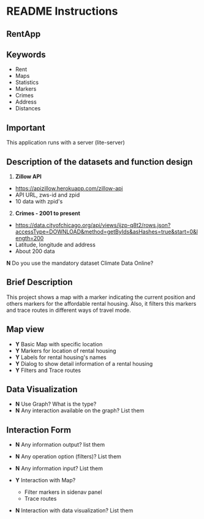 # README Instructions

## RentApp

## Keywords

* Rent
* Maps
* Statistics
* Markers
* Crimes
* Address
* Distances

## Important

This application runs with a server (lite-server)

## Description of the datasets and function design

1. __Zillow API__

* <https://apizillow.herokuapp.com/zillow-api>
* API URL, zws-id and zpid 
* 10 data with zpid's

2. __Crimes - 2001 to present__

* <https://data.cityofchicago.org/api/views/ijzp-q8t2/rows.json?accessType=DOWNLOAD&method=getByIds&asHashes=true&start=0&length=200>
* Latitude, longitude and address 
* About 200 data

__N__ Do you use the mandatory dataset Climate Data Online?

## Brief Description

This project shows a map with a marker indicating the current position and others markers for the affordable rental housing. Also, it filters this markers and trace routes in different ways of travel mode.

## Map view

* __Y__ Basic Map with specific location
* __Y__ Markers for location of rental housing
* __Y__ Labels for rental housing's names
* __Y__ Dialog to show detail information of a rental housing
* __Y__ Filters and Trace routes

## Data Visualization

* __N__ Use Graph? What is the type?
* __N__ Any interaction available on the graph? List them

## Interaction Form

* __N__ Any information output? list them
* __N__ Any operation option (filters)? List them
* __N__ Any information input? List them
* __Y__ Interaction with Map?

  * Filter markers in sidenav panel
  * Trace routes

* __N__ Interaction with data visualization? List them